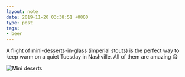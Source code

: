 ```yaml
---
layout: note
date: 2019-11-20 03:38:51 +0000
type: post
tags:
- beer
---
```


A flight of mini-desserts-in-glass (imperial stouts) is the perfect way to keep warm on a quiet Tuesday in Nashville. All of them are amazing 😋

![Mini deserts](https://fundiworks.files.wordpress.com/2019/11/4f18c7badd5846388e19aa9d5f02ee28.jpg?w=640&;h=640)


